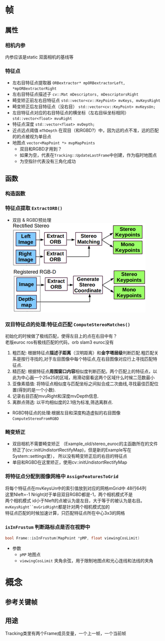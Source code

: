 # 帧

## 属性

### 相机内参

内参应该是static
双面相机的基线等

### 特征点

+ 左右目特征点提取器 `ORBextractor* mpORBextractorLeft, *mpORBextractorRight`
+ 左右目特征点描述子 `cv::Mat mDescriptors, mDescriptorsRight`
+ 畸变矫正前左右目特征点 `std::vector<cv::KeyPoint> mvKeys, mvKeysRight`
+ 畸变矫正后左目特征点（没右目） `std::vector<cv::KeyPoint> mvKeysUn;`
+ 左目特征点对应的右目特征点的横坐标（左右目纵坐标相同） `std::vector<float> mvuRight`
+ 特征点深度 `std::vector<float> mvDepth;`
+ 近点远点阈值 `mThDepth` 在双目（和RGBD?）中，因为远的点不准，远的匹配的的点被视为单目点
+ 地图点 `vector<MapPoint *> mvpMapPoints`
  + 双目和RGBD才用到？
  + 如果为空，代表在`Tracking::UpdateLastFrame`中创建，作为临时地图点
  + 为空指针代表没有三角化成功


## 函数
### 构造函数

### 特征点提取 `ExtractORB()`
+ 双目 & RGBD预处理
  ![](./matcher.png)
### 双目特征点的处理:特征点匹配 `ComputeStereoMatches()`
  初始化的时候做了极线匹配，使得左目上的点在右目中有？  
  老版euroc ros有极线匹配的代码，orb slam3 euroc没有

  1. 粗匹配: 根据特征点**描述子距离**（汉明距离）和**金字塔层级**判断匹配.粗匹配关系是按行寻找的,对于左目图像中每个特征点,在右目图像对应行上寻找匹配特征点.
  2. 精匹配: 根据特征点**周围窗口内容**相似度判断匹配。两个匹配上的特征点，以此为中心画一个25x25的区域，用滑动窗看这两个区域什么时候二范数最小
  3. 亚像素插值: 将特征点相似度与匹配坐标之间拟合成二次曲线,寻找最佳匹配位置(得到的是一个小数).
  4. 记录右目匹配mvuRight和深度mvDepth信息.
  5. 离群点筛选: 以平均相似度的2.1倍为标准,筛选离群点.
+ RGBD特征点的处理:根据左目和深度构造虚拟的右目图像 `ComputeStereoFromRGBD`

### 畸变矫正
  + 双目相机不需要畸变矫正
    （Example_old/stereo_euroc的主函数所在的文件矫正了(cv::initUndistortRectifyMap)，但是新的Example写在System::settings里），
    所以没有畸变矫正后的右目的特征点
  + 单目和RGBD在这里矫正，使用cv::initUndistortRectifyMap

### 将特征点分配到图像网格中 `AssignFeaturesToGrid`
  将每个特征点在mvKeysUn中的索引值放到对应的网格mGrid中 48行64列  
  这里Nleft=-1 Nright对于单目双目RGBD都是-1，两个相机模式不是  
  两个相机模式 id小于Nleft的点被认为是左目，大于等于的被认为是右目。`mvKeysRight``mvGridRight`都是针对两个相机模式加的  
  特征点匹配的时候加速计算，只匹配特征点所在中心3x3的网格  

### `isInFrustum` 判断路标点是否在视野中
```c++
bool Frame::isInFrustum(MapPoint *pMP, float viewingCosLimit)
```
+ 参数
  + `pMP` 地图点
  + `viewingCosLimit` 夹角余弦，用于限制地图点和光心连线和法线的夹角


# 概念
## 参考关键帧

## 用途

Tracking类里有两个Frame成员变量，一个上一帧，一个当前帧
